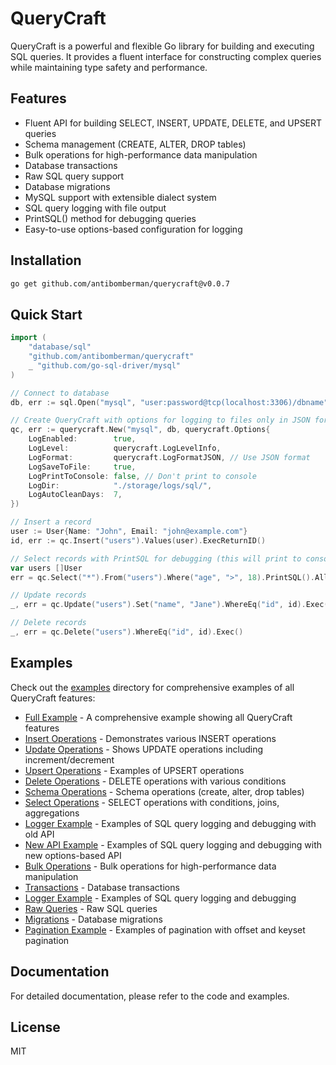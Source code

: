# QueryCraft

QueryCraft is a powerful and flexible Go library for building and executing SQL queries. It provides a fluent interface for constructing complex queries while maintaining type safety and performance.

## Features

- Fluent API for building SELECT, INSERT, UPDATE, DELETE, and UPSERT queries
- Schema management (CREATE, ALTER, DROP tables)
- Bulk operations for high-performance data manipulation
- Database transactions
- Raw SQL query support
- Database migrations
- MySQL support with extensible dialect system
- SQL query logging with file output
- PrintSQL() method for debugging queries
- Easy-to-use options-based configuration for logging

## Installation

```bash
go get github.com/antibomberman/querycraft@v0.0.7
```

## Quick Start

```go
import (
    "database/sql"
    "github.com/antibomberman/querycraft"
    _ "github.com/go-sql-driver/mysql"
)

// Connect to database
db, err := sql.Open("mysql", "user:password@tcp(localhost:3306)/dbname")

// Create QueryCraft with options for logging to files only in JSON format
qc, err := querycraft.New("mysql", db, querycraft.Options{
    LogEnabled:        true,
    LogLevel:          querycraft.LogLevelInfo,
    LogFormat:         querycraft.LogFormatJSON, // Use JSON format
    LogSaveToFile:     true,
    LogPrintToConsole: false, // Don't print to console
    LogDir:            "./storage/logs/sql/",
    LogAutoCleanDays:  7,
})

// Insert a record
user := User{Name: "John", Email: "john@example.com"}
id, err := qc.Insert("users").Values(user).ExecReturnID()

// Select records with PrintSQL for debugging (this will print to console)
var users []User
err = qc.Select("*").From("users").Where("age", ">", 18).PrintSQL().All(&users)

// Update records
_, err = qc.Update("users").Set("name", "Jane").WhereEq("id", id).Exec()

// Delete records
_, err = qc.Delete("users").WhereEq("id", id).Exec()
```

## Examples

Check out the [examples](example/) directory for comprehensive examples of all QueryCraft features:

- [Full Example](example/full_example.go) - A comprehensive example showing all QueryCraft features
- [Insert Operations](example/insert_example.go) - Demonstrates various INSERT operations
- [Update Operations](example/update_example.go) - Shows UPDATE operations including increment/decrement
- [Upsert Operations](example/upsert_example.go) - Examples of UPSERT operations
- [Delete Operations](example/delete_example.go) - DELETE operations with various conditions
- [Schema Operations](example/schema_example.go) - Schema operations (create, alter, drop tables)
- [Select Operations](example/select_example.go) - SELECT operations with conditions, joins, aggregations
- [Logger Example](example/logger_example.go) - Examples of SQL query logging and debugging with old API
- [New API Example](example/new_api_example.go) - Examples of SQL query logging and debugging with new options-based API
- [Bulk Operations](example/bulk_example.go) - Bulk operations for high-performance data manipulation
- [Transactions](example/transaction_example.go) - Database transactions
- [Logger Example](example/logger_example.go) - Examples of SQL query logging and debugging
- [Raw Queries](example/raw_example.go) - Raw SQL queries
- [Migrations](example/migration_example.go) - Database migrations
- [Pagination Example](example/pagination_example.go) - Examples of pagination with offset and keyset pagination

## Documentation

For detailed documentation, please refer to the code and examples.

## License

MIT